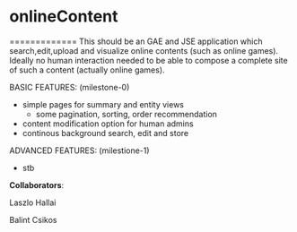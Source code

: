 # onlineContent
=============
This should be an GAE and JSE application which search,edit,upload and visualize online contents (such as online games).
Ideally no human interaction needed to be able to compose a complete site of such a content (actually online games).

BASIC FEATURES: (milestone-0)
  * simple pages for summary and entity views
    * some pagination, sorting, order recommendation
  * content modification option for human admins
  * continous background search, edit and store

ADVANCED FEATURES: (milestione-1)
  * stb

**Collaborators**:

Laszlo Hallai

Balint Csikos
